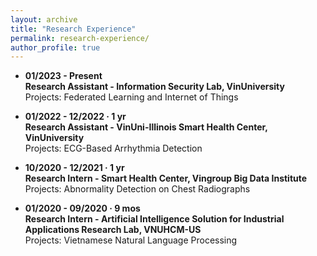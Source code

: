 ```yaml
---
layout: archive
title: "Research Experience"
permalink: research-experience/
author_profile: true
---
```


* **01/2023 - Present**<br />
**Research Assistant - Information Security Lab, VinUniversity**<br />
Projects: Federated Learning and Internet of Things

* **01/2022 - 12/2022 · 1 yr**<br />
**Research Assistant - VinUni-Illinois Smart Health Center, VinUniversity**<br />
Projects: ECG-Based Arrhythmia Detection

* **10/2020 - 12/2021 · 1 yr**<br />
**Research Intern - Smart Health Center, Vingroup Big Data Institute**<br />
Projects: Abnormality Detection on Chest Radiographs

* **01/2020 - 09/2020 · 9 mos**<br />
**Research Intern - Artificial Intelligence Solution for Industrial Applications Research Lab, VNUHCM-US**<br />
Projects: Vietnamese Natural Language Processing